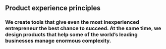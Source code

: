 ## Product experience principles

### We create tools that give even the most inexperienced entrepreneur the best chance to succeed. At the same time, we design products that help some of the world’s leading businesses manage enormous complexity.
